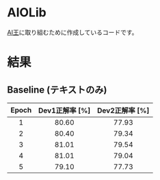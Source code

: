 # AIOLib

[AI王](https://www.nlp.ecei.tohoku.ac.jp/projects/aio/)に取り組むために作成しているコードです。

# 結果

## Baseline (テキストのみ)

| Epoch | Dev1正解率 [%] | Dev2正解率 [%] |
| :---: | :------------: | :------------: |
|   1   |     80.60      |     77.93      |
|   2   |     80.40      |     79.34      |
|   3   |     81.01      |     79.54      |
|   4   |     81.01      |     79.04      |
|   5   |     79.10      |     77.73      |

